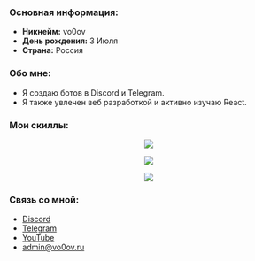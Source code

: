 ### Основная информация:
- **Никнейм:** vo0ov
- **День рождения:** 3 Июля
- **Страна:** Россия

### Обо мне:
- Я создаю ботов в Discord и Telegram.
- Я также увлечен веб разработкой и активно изучаю React.

### Мои скиллы:
<p align="center">
  <a href="https://skillicons.dev">
    <img src="https://skillicons.dev/icons?i=arduino,bash,cs,cloudflare,css,discord,bots,discordjs,dotnet,flask,git,github,gmail,html,idea,java,js,kali,linux,mint,mysql,nodejs,npm,ps,py,react,sqlite,stackoverflow,sublime,svg,ubuntu,unity,vim,visualstudio,vite,vscode,windows,&perline=10" />
  </a>
</p>
<p align="center"><img src="https://github-readme-stats.vercel.app/api/top-langs/?username=vo0ov&layout=compact&theme=vision-friendly-dark"/></p>
<p align="center"><img src="https://myreadme.vercel.app/api/embed/vo0ov?panels=userstatistics,toplanguages,commitgraph,toprepositories"/></p>

### Связь со мной:
- [Discord](https://discordapp.com/users/803934236499378208/)
- [Telegram](https://t.me/vo0ov_programmer)
- [YouTube](https://www.youtube.com/channel/UCAz6-1etyGjO_TlodlEPNpw)
- admin@vo0ov.ru
